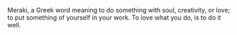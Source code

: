 Meraki, a Greek word meaning to do something with soul, creativity, or love; to put something of yourself in your work. To love what you do, is to do it well.